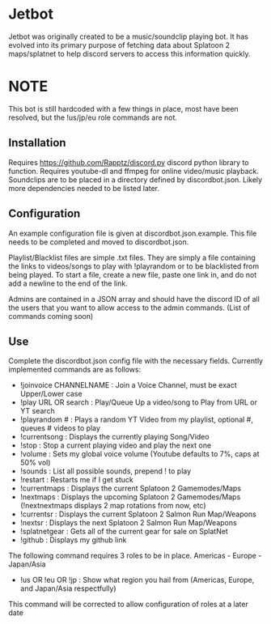 # Jetbot
Jetbot was originally created to be a music/soundclip playing bot. It 
has evolved into its primary purpose of fetching data about Splatoon 2 
maps/splatnet to help discord servers to access this information 
quickly.

# NOTE
This bot is still hardcoded with a few things in place, most have been
resolved, but the !us/jp/eu role commands are not.

## Installation
Requires https://github.com/Rapptz/discord.py discord python library to 
function.
Requires youtube-dl and ffmpeg for online video/music playback.
Soundclips are to be placed in a directory defined by discordbot.json.
Likely more dependencies needed to be listed later.

## Configuration
An example configuration file is given at discordbot.json.example.
This file needs to be completed and moved to discordbot.json.

Playlist/Blacklist files are simple .txt files. They are simply a
file containing the links to videos/songs to play with !playrandom
or to be blacklisted from being played. To start a file, create
a new file, paste one link in, and do not add a newline to the end of
the link.

Admins are contained in a JSON array and should have the discord ID of
all the users that you want to allow access to the admin commands.
(List of commands coming soon)

## Use
Complete the discordbot.json config file with the necessary fields. 
Currently implemented commands are as follows:
 - !joinvoice CHANNELNAME : Join a Voice Channel, must be exact
   Upper/Lower case
 - !play URL OR search : Play/Queue Up a video/song to Play from
   URL or YT search
 - !playrandom # : Plays a random YT Video from my playlist, optional #,
   queues # videos to play
 - !currentsong : Displays the currently playing Song/Video
 - !stop : Stop a current playing video and play the next one
 - !volume : Sets my global voice volume (Youtube defaults to 7%, caps
   at 50% vol)
 - !sounds : List all possible sounds, prepend ! to play
 - !restart : Restarts me if I get stuck
 - !currentmaps : Displays the current Splatoon 2 Gamemodes/Maps
 - !nextmaps : Displays the upcoming Splatoon 2 Gamemodes/Maps
   (!nextnextmaps displays 2 map rotations from now, etc)
 - !currentsr : Displays the current Splatoon 2 Salmon Run Map/Weapons
 - !nextsr : Displays the next Splatoon 2 Salmon Run Map/Weapons
 - !splatnetgear : Gets all of the current gear for sale on SplatNet
 - !github : Displays my github link

The following command requires 3 roles to be in place. Americas - Europe - 
Japan/Asia

 - !us OR !eu OR !jp : Show what region you hail from (Americas, Europe,
   and Japan/Asia respectfully)

This command will be corrected to allow configuration of roles at a later date
